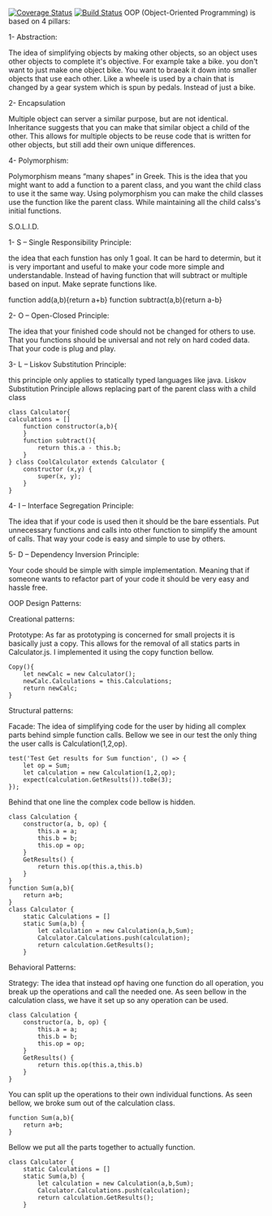 [![Coverage Status](https://coveralls.io/repos/github/DenisCodes/Calculator2/badge.svg?branch=master)](https://coveralls.io/github/DenisCodes/Calculator2?branch=master)
[![Build Status](https://travis-ci.com/DenisCodes/Calculator2.svg?branch=master)](https://travis-ci.com/DenisCodes/Calculator2)
OOP (Object-Oriented Programming) is based on 4 pillars:

1- Abstraction:

The idea of simplifying objects by making other objects, so an object uses other objects to complete it's objective.
For example take a bike. you don't want to just make one object bike. You want to braeak it down into smaller objects 
that use each other. Like a wheele is used by a chain that is changed by a gear system which is spun by pedals. Instead 
of just a bike.

2- Encapsulation

Multiple object can server a similar purpose, but are not identical. Inheritance suggests that you can make that similar 
object a child of the other. This allows for multiple objects to be reuse code that is written for other objects, but 
still add their own unique differences.

4- Polymorphism:

Polymorphism means “many shapes” in Greek. This is the idea that you might want to add a function to a parent class, and 
you want the child class to use it the same way. Using polymorphism you can make the child classes use the function like 
the parent class. While maintaining all the child calss's initial functions.

S.O.L.I.D.

1- S – Single Responsibility Principle:

the idea that each funstion has only 1 goal. It can be hard to determin, but it is very important and useful to make 
your code more simple and understandable. Instead of having function that will subtract or multiple based on input. 
Make seprate functions like.

function add(a,b){return a+b}
function subtract(a,b){return a-b}

2- O – Open-Closed Principle:

The idea that your finished code should not be changed for others  to use. That you functions should be universal and 
not rely on hard coded data. That your code is plug and play.

3- L – Liskov Substitution Principle:

this principle only applies to statically typed languages like java. Liskov Substitution Principle allows replacing part 
of the parent class with a child class

```
class Calculator{
calculations = []
    function constructor(a,b){
    }
    function subtract(){
        return this.a - this.b;
    }
} class CoolCalculator extends Calculator {
    constructor (x,y) {
        super(x, y);
    }
}
```

4- I – Interface Segregation Principle:

The idea that if your code is used then it should be the bare essentials. Put unnecessary functions and calls into other 
function to simplify the amount of calls. That way your code is easy and simple to use by others.

5- D – Dependency Inversion Principle:

Your code should be simple with simple implementation. Meaning that if someone wants to refactor part of your code it 
should be very easy and hassle free.

OOP Design Patterns:

Creational patterns:

Prototype:
As far as prototyping is concerned for small projects it is basically just a copy. This allows for the removal of all 
statics parts in Calculator.js. I implemented it using the copy function bellow.
```
Copy(){
    let newCalc = new Calculator();
    newCalc.Calculations = this.Calculations;
    return newCalc;
}
```

Structural patterns:

Facade:
The idea of simplifying code for the user by hiding all complex parts behind simple function calls. Bellow we see in our 
test the only thing the user calls is Calculation(1,2,op).
```
test('Test Get results for Sum function', () => {
    let op = Sum;
    let calculation = new Calculation(1,2,op);
    expect(calculation.GetResults()).toBe(3);
});
```
Behind that one line the complex code bellow is hidden. 
```
class Calculation {
    constructor(a, b, op) {
        this.a = a;
        this.b = b;
        this.op = op;
    }
    GetResults() {
        return this.op(this.a,this.b)
    }
}
function Sum(a,b){
    return a+b;
}
class Calculator {
    static Calculations = []
    static Sum(a,b) {
        let calculation = new Calculation(a,b,Sum);
        Calculator.Calculations.push(calculation);
        return calculation.GetResults();
    }
```

Behavioral Patterns:

Strategy:
The idea that instead opf having one function do all operation, you break up the operations and call the needed one. As 
seen bellow in the calculation class, we have it set up so any operation can be used.

```
class Calculation {
    constructor(a, b, op) {
        this.a = a;
        this.b = b;
        this.op = op;
    }
    GetResults() {
        return this.op(this.a,this.b)
    }
}
```
You can split up the operations to their own individual functions. As seen bellow, we broke sum out of the calculation 
class.
```
function Sum(a,b){
    return a+b;
}
```
Bellow we put all the parts together to actually function.
```
class Calculator {
    static Calculations = []
    static Sum(a,b) {
        let calculation = new Calculation(a,b,Sum);
        Calculator.Calculations.push(calculation);
        return calculation.GetResults();
    }
```